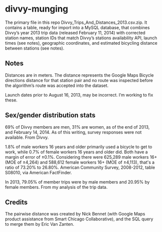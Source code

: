 divvy-munging
=============
The primary file in this repo Divvy_Trips_And_Distances_2013.csv.zip. It contains a table, ready for import into a MySQL database, that combines Divvy’s year 2013 trip data (released February 11, 2014) with corrected station names, station IDs that match Divvy’s stations availability API, launch times (see notes), geographic coordinates, and estimated bicycling distance between stations (see notes). 

## Notes
Distances are in meters. The distance represents the Google Maps Bicycle directions distance for that station pair and no route was inspected before the algorithm’s route was accepted into the dataset. 

Launch dates prior to August 16, 2013, may be incorrect. I’m working to fix these. 

## Sex/gender distribution stats
69% of Divvy members are men, 31% are women, as of the end of 2013, and February 14, 2014. As of this writing, survey responses were not available. From Divvy. 

1.8% of male workers 16 years and older primarily used a bicycle to get to work, while 0.7% of female workers 16 years and older did. Both have a margin of error of ±0.1%. Considering there were 625,289 male workers 16+ (MOE of ±4,264) and 588,612 female workers 16+ (MOE of ±4,113), that's a ratio of 73.20% to 26.80%. American Community Survey, 2008-2012, table S08010, via American FactFinder.

In 2013, 79.05% of member trips were by male members and 20.95% by female members. From my analysis of the trip data. 

## Credits
The pairwise distance was created by Nick Bennet (with Google Maps product assistance from Smart Chicago Collaborative), and the SQL query to merge them by Eric Van Zanten. 